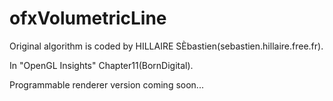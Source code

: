 # ofxVolumetricLine

Original algorithm is coded by HILLAIRE SÈbastien(sebastien.hillaire.free.fr).

In "OpenGL Insights" Chapter11(BornDigital).

Programmable renderer version coming soon...
